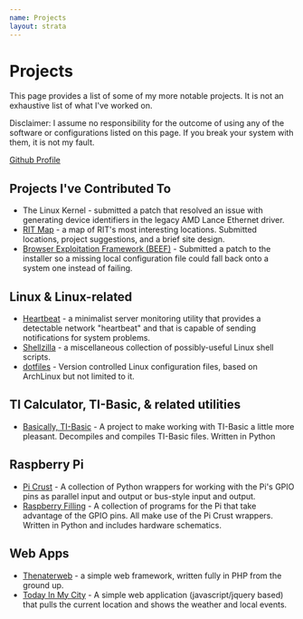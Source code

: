 ```yaml
---
name: Projects
layout: strata
---
```

Projects
=============

This page provides a list of some of my more notable projects. It is not an exhaustive list of what I've worked on.

Disclaimer: I assume no responsibility for the outcome of using any of the software or configurations listed on this page. If you break your system with them, it is not my fault.

[Github Profile](https://github.com/thenaterhood)

Projects I've Contributed To
----------------------------
* The Linux Kernel - submitted a patch that resolved an issue with generating device identifiers in the legacy AMD Lance Ethernet driver.
* [RIT Map](http://ritmap.github.io/) - a map of RIT's most interesting locations. Submitted locations, project suggestions, and a brief site design.
* [Browser Exploitation Framework (BEEF)](https://github.com/beefproject/beef) - Submitted a patch to the installer so a missing local configuration file could fall back onto a system one instead of failing.

Linux & Linux-related
---------------------
* [Heartbeat](https://github.com/thenaterhood/heartbeat) - a minimalist server monitoring utility that provides a detectable network "heartbeat" and that is capable of sending notifications for system problems.
* [Shellzilla](https://github.com/thenaterhood/shellzilla) - a miscellaneous collection of possibly-useful Linux shell scripts.
* [dotfiles](https://github.com/thenaterhood/dotfiles) - Version controlled Linux configuration files, based on ArchLinux but not limited to it.

TI Calculator, TI-Basic, & related utilities
---------------------------------------------
* [Basically, TI-Basic](https://github.com/thenaterhood/basically-ti-basic) - A project to make working with TI-Basic a little more pleasant. Decompiles and compiles TI-Basic files. Written in Python

Raspberry Pi
------------
* [Pi Crust](https://github.com/thenaterhood/pi-crust) - A collection of Python wrappers for working with the Pi's GPIO pins as parallel input and output or bus-style input and output.
* [Raspberry Filling](https://github.com/thenaterhood/raspberry-filling) - A collection of programs for the Pi that take advantage of the GPIO pins. All make use of the Pi Crust wrappers. Written in Python and includes hardware schematics.

Web Apps
----------
* [Thenaterweb](https://github.com/thenaterhood/thenaterweb) - a simple web framework, written fully in PHP from the ground up.
* [Today In My City](http://todayinmy.city) - A simple web application (javascript/jquery based) that pulls the current location and shows the weather and local events.
